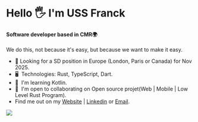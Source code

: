 Hello 🖐️ I'm USS Franck
=======================================================================================================================================

#### Software developer based in CMR🌍
We do this, not because it's easy, but because we want to make it easy.

* 👀 Looking for a SD position in Europe (London, Paris or Canada) for Nov 2025.
* 🖥️  Technologies: Rust, TypeScript, Dart.
* 🌱  I'm learning Kotlin.
* 🤝  I'm open to collaborating on Open source projet(Web | Mobile | Low Level Rust Program).
* Find me out on my [Website](https://uss-franckmekoulou.web.app/) | [Linkedin](https://www.linkedin.com/in/franck-mekoulou/) or [Email](mailto:franckmekoulou.dev@hotmail.com).

<a href="https://www.github.com/ussfranck" target="_blank" rel="noreferrer"><img
src="https://img.shields.io/github/followers/ussfranck?logo=github&style=for-the-badge&color=84cc16&labelColor=1c1917" /></a>
